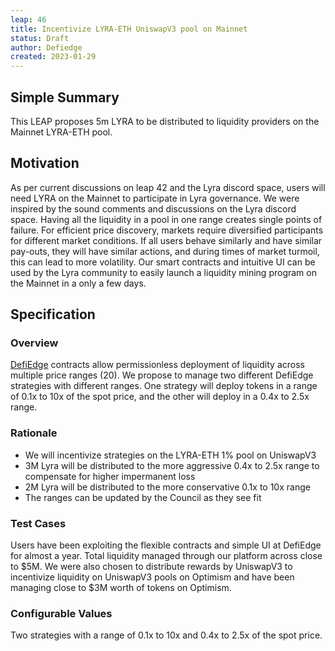 ```yaml
---
leap: 46
title: Incentivize LYRA-ETH UniswapV3 pool on Mainnet
status: Draft
author: Defiedge
created: 2023-01-29
---
```



## Simple Summary

This LEAP proposes 5m LYRA to be distributed to liquidity providers on the Mainnet LYRA-ETH pool.
  

## Motivation
As per current discussions on leap 42 and the Lyra discord space, users will need LYRA on the Mainnet to participate in Lyra governance. We were inspired by the sound comments and discussions on the Lyra discord space. Having all the liquidity in a pool in one range creates single points of failure. For efficient price discovery, markets require diversified participants for different market conditions. If all users behave similarly and have similar pay-outs, they will have similar actions, and during times of market turmoil, this can lead to more volatility. Our smart contracts and intuitive UI can be used by the Lyra community to easily launch a liquidity mining program on the Mainnet in a only a few days.


## Specification
<!--The specification should describe the syntax and semantics of any new feature, there are five sections
1. Overview
2. Rationale
3. Technical Specification
4. Test Cases
5. Configurable Values
-->

### Overview
[DefiEdge](https://www.defiedge.io/) contracts allow permissionless deployment of liquidity across multiple price ranges (20). We propose to manage two different DefiEdge strategies with different ranges. One strategy will deploy tokens in a range of 0.1x to 10x of the spot price, and the other will deploy in a 0.4x to 2.5x range.


### Rationale
* We will incentivize strategies on the LYRA-ETH 1% pool on UniswapV3 
* 3M Lyra will be distributed to the more aggressive 0.4x to 2.5x range to compensate for higher impermanent loss
* 2M Lyra will be distributed to the more conservative 0.1x to 10x range
* The ranges can be updated by the Council as they see fit
  

  
### Test Cases
Users have been exploiting the flexible contracts and simple UI at DefiEdge for almost a year. Total liquidity managed through our platform across close to $5M. We were also chosen to distribute rewards by UniswapV3 to incentivize liquidity on UniswapV3 pools on Optimism and have been managing close to $3M worth of tokens on Optimism.

  
### Configurable Values
Two strategies with a range of 0.1x to 10x and  0.4x to 2.5x of the spot price.


